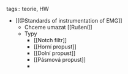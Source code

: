 tags:: teorie, HW

- [[@Standards of instrumentation of EMG]]
	- Chceme umazat [[Rušení]]
	- Typy
		- [[Notch filtr]]
		- [[Horní propust]]
		- [[Dolní propust]]
		- [[Pásmová propust]]
		-